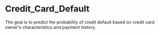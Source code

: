 # Credit_Card_Default
The goal is to predict the probability of credit default based on credit card owner's characteristics and payment history.
